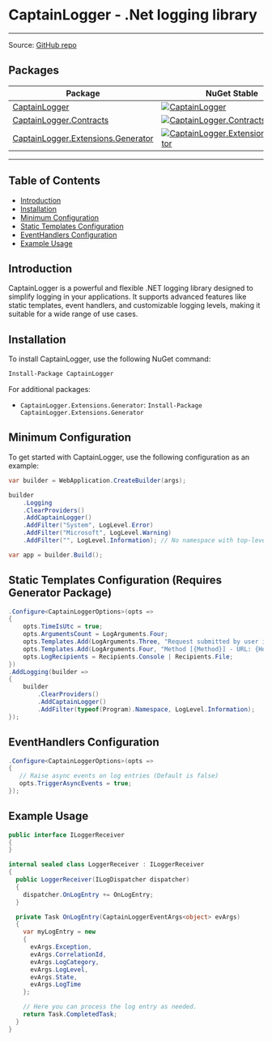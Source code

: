 CaptainLogger - .Net logging library
======================================================

------------------------------------------------------------------
Source: [GitHub repo](https://github.com/ceccomil/captain-logger/)

Packages
--------
| Package | NuGet Stable | NuGet Pre-release | Downloads |
| ------- | ------------ | ----------------- | --------- | 
| [CaptainLogger](https://www.nuget.org/packages/CaptainLogger/) | [![CaptainLogger](https://img.shields.io/nuget/v/CaptainLogger.svg)](https://www.nuget.org/packages/CaptainLogger/) | [![CaptainLogger](https://img.shields.io/nuget/vpre/CaptainLogger.svg)](https://www.nuget.org/packages/CaptainLogger/) | [![CaptainLogger](https://img.shields.io/nuget/dt/CaptainLogger.svg)](https://www.nuget.org/packages/CaptainLogger/) |
| [CaptainLogger.Contracts](https://www.nuget.org/packages/CaptainLogger.Contracts/) | [![CaptainLogger.Contracts](https://img.shields.io/nuget/v/CaptainLogger.Contracts.svg)](https://www.nuget.org/packages/CaptainLogger.Contracts/) | [![CaptainLogger.Contracts](https://img.shields.io/nuget/vpre/CaptainLogger.Contracts.svg)](https://www.nuget.org/packages/CaptainLogger.Contracts/) | [![CaptainLogger.Contracts](https://img.shields.io/nuget/dt/CaptainLogger.Contracts.svg)](https://www.nuget.org/packages/CaptainLogger.Contracts/) |
| [CaptainLogger.Extensions.Generator](https://www.nuget.org/packages/CaptainLogger.Extensions.Generator/) | [![CaptainLogger.Extensions.Generator](https://img.shields.io/nuget/v/CaptainLogger.Extensions.Generator.svg)](https://www.nuget.org/packages/CaptainLogger.Extensions.Generator/) | [![CaptainLogger.Extensions.Generator](https://img.shields.io/nuget/vpre/CaptainLogger.Extensions.Generator.svg)](https://www.nuget.org/packages/CaptainLogger.Extensions.Generator/) | [![CaptainLogger.Extensions.Generator](https://img.shields.io/nuget/dt/CaptainLogger.Extensions.Generator.svg)](https://www.nuget.org/packages/CaptainLogger.Extensions.Generator/) |

---

## Table of Contents
- [Introduction](#introduction)
- [Installation](#installation)
- [Minimum Configuration](#minimum-configuration)
- [Static Templates Configuration](#static-templates-configuration)
- [EventHandlers Configuration](#eventhandlers-configuration)
- [Example Usage](#example-usage)

## Introduction
CaptainLogger is a powerful and flexible .NET logging library designed to simplify logging in your applications. It supports advanced features like static templates, event handlers, and customizable logging levels, making it suitable for a wide range of use cases.

## Installation
To install CaptainLogger, use the following NuGet command:

```bash
Install-Package CaptainLogger
```

For additional packages:

- `CaptainLogger.Extensions.Generator`: `Install-Package CaptainLogger.Extensions.Generator`

## Minimum Configuration
To get started with CaptainLogger, use the following configuration as an example:

```csharp
var builder = WebApplication.CreateBuilder(args);

builder
    .Logging
    .ClearProviders()
    .AddCaptainLogger()
    .AddFilter("System", LogLevel.Error)
    .AddFilter("Microsoft", LogLevel.Warning)
    .AddFilter("", LogLevel.Information); // No namespace with top-level statements

var app = builder.Build();
```

## Static Templates Configuration (Requires Generator Package)

```csharp
.Configure<CaptainLoggerOptions>(opts =>
{
    opts.TimeIsUtc = true;
    opts.ArgumentsCount = LogArguments.Four;
    opts.Templates.Add(LogArguments.Three, "Request submitted by user id {UserId}, of department [{DepId}] - client id {ClientId}");
    opts.Templates.Add(LogArguments.Four, "Method [{Method}] - URL: {Hostname}:{Port} - status code returned: {StatusCode}");
    opts.LogRecipients = Recipients.Console | Recipients.File;
})
.AddLogging(builder =>
{
    builder
        .ClearProviders()
        .AddCaptainLogger()
        .AddFilter(typeof(Program).Namespace, LogLevel.Information);
});
```

## EventHandlers Configuration

```csharp
.Configure<CaptainLoggerOptions>(opts =>
{
   // Raise async events on log entries (Default is false)
   opts.TriggerAsyncEvents = true;
});
```

## Example Usage

```csharp
public interface ILoggerReceiver
{
}

internal sealed class LoggerReceiver : ILoggerReceiver
{
  public LoggerReceiver(ILogDispatcher dispatcher)
  {
    dispatcher.OnLogEntry += OnLogEntry;
  }

  private Task OnLogEntry(CaptainLoggerEventArgs<object> evArgs)
  {
    var myLogEntry = new
    {
      evArgs.Exception,
      evArgs.CorrelationId,
      evArgs.LogCategory,
      evArgs.LogLevel,
      evArgs.State,
      evArgs.LogTime
    };

    // Here you can process the log entry as needed.
    return Task.CompletedTask;
  }
}
```

